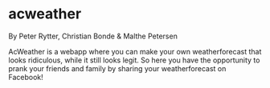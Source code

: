 # acweather
By Peter Rytter, Christian Bonde & Malthe Petersen

AcWeather is a webapp where you can make your own weatherforecast that looks ridiculous, while it still looks legit. 
So here you have the opportunity to prank your friends and family by sharing your weatherforecast on Facebook!
